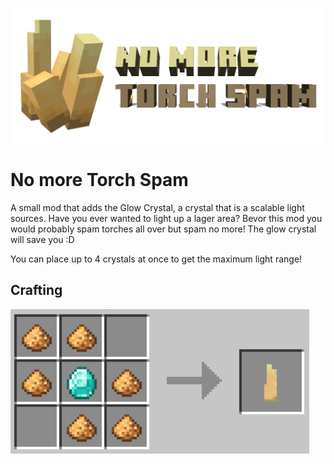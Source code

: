![GitHub Logo](/src/main/resources/logo.png)

# No more Torch Spam

A small mod that adds the Glow Crystal, a crystal that is a scalable light sources.
Have you ever wanted to light up a lager area?
Bevor this mod you would probably spam torches all over
but spam no more!
The glow crystal will save you :D

You can place up to 4 crystals at once to get the maximum light range!

## Crafting

![GitHub Logo](/src/main/resources/crafting.png)
